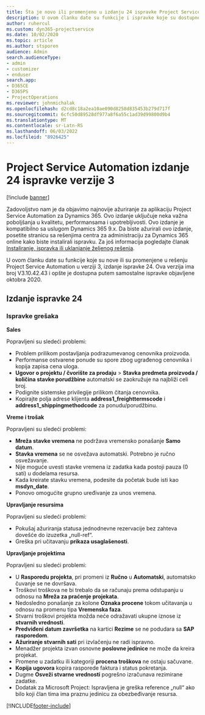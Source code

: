 ```yaml
---
title: Šta je novo ili promenjeno u izdanju 24 ispravke Project Service Automation verzije 3
description: U ovom članku date su funkcije i ispravke koje su dostupne u izdanju 24 ispravke za Project Service Automation verzije 3.
author: ruhercul
ms.custom: dyn365-projectservice
ms.date: 10/02/2020
ms.topic: article
ms.author: stsporen
audience: Admin
search.audienceType:
- admin
- customizer
- enduser
search.app:
- D365CE
- D365PS
- ProjectOperations
ms.reviewer: johnmichalak
ms.openlocfilehash: d2cd8c18a2ea10ae090d8258d835453b279d717f
ms.sourcegitcommit: 6cfc50d89528df977a8f6a55c1ad39d99800d9b4
ms.translationtype: MT
ms.contentlocale: sr-Latn-RS
ms.lasthandoff: 06/03/2022
ms.locfileid: "8926425"
---
```

# <a name="project-service-automation-update-release-24-v3"></a>Project Service Automation izdanje 24 ispravke verzije 3

[!include [banner](../includes/psa-now-project-operations.md)]

Zadovoljstvo nam je da objavimo najnovije ažuriranje za aplikaciju Project Service Automation za Dynamics 365. Ovo izdanje uključuje neka važna poboljšanja u kvalitetu, performansama i upotrebljivosti. Ovo izdanje je kompatibilno sa uslugom Dynamics 365 9.x. Da biste ažurirali ovo izdanje, posetite stranicu sa rešenjima centra za administraciju za Dynamics 365 online kako biste instalirali ispravku. Za još informacija pogledajte članak [Instaliranje, ispravka ili uklanjanje željenog rešenja](/power-platform/admin/install-remove-preferred-solution).

U ovom članku date su funkcije koje su nove ili su promenjene u rešenju Project Service Automation u verziji 3, izdanje ispravke 24. Ova verzija ima broj V3.10.42.43 i opšte je dostupna putem samostalne ispravke objavljene oktobra 2020.

## <a name="update-release-24"></a>Izdanje ispravke 24

### <a name="bug-fixes"></a>Ispravke grešaka

**Sales**

Popravljeni su sledeći problemi:

- Problem prilikom postavljanja podrazumevanog cenovnika proizvoda.
- Performanse ostvarene ponude su spore zbog ugrađenog cenovnika i kopija zapisa cena uloga.
- **Ugovor o projektu / čvorište za prodaju** > **Stavka predmeta proizvoda / količina stavke porudžbine** automatski se zaokružuje na najbliži celi broj.
- Podignite sistemske privilegije prilikom čitanja cenovnika.
- Kopirajte polja adrese klijenta **address1_freighttermscode** i **address1_shippingmethodcode** za ponudu/porudžbinu. 


**Vreme i trošak**

Popravljeni su sledeći problemi:

- **Mreža stavke vremena** ne podržava vremensko ponašanje **Samo datum**.
- **Stavka vremena** se ne osvežava automatski. Potrebno je ručno osvežavanje.
- Nije moguće uvesti stavke vremena iz zadatka kada postoji pauza (0 sati) u dodelama resursa.
- Kada kreirate stavku vremena, podesite da početak bude isti kao **msdyn_date**.
- Ponovo omogućite grupno uređivanje za unos vremena.

**Upravljanje resursima**

Popravljeni su sledeći problemi:

- Pokušaj ažuriranja statusa jednodnevne rezervacije bez zahteva dovešće do izuzetka „null-ref“.
- Greška pri učitavanju **prikaza usaglašenosti**.


**Upravljanje projektima**

Popravljeni su sledeći problemi:

- U **Rasporedu projekta**, pri promeni iz **Ručno** u **Automatski**, automatsko čuvanje se ne dovršava.
- Troškovi troškova ne bi trebalo da se računaju prema odstupanju u odnosu na **Mreža za praćenje projekata**.
- Nedosledno ponašanje za kolone **Oznaka procene** tokom učitavanja u odnosu na promenu tipa **Vremenska faza**.
- Stvarni troškovi projekta možda neće odražavati ukupne iznose iz **stvarnih vrednosti**.
- **Predviđeni datum završetka** na kartici **Rezime** se ne podudara sa **SAP rasporedom**.
- **Ažuriranje stvarnih sati** pri izvlačenju ne radi ispravno.
- Menadžer projekta izvan osnovne **poslovne jedinice** ne može da kreira projekat.
- Promene u zadatku ili kategoriji **procena troškova** ne ostaju sačuvane.
- **Kopija ugovora** kopira rasporede faktura i status pokretanja.
- Dugme **Osveži stvarne vrednosti** pogrešno izračunava rezimirane zadatke.
- Dodatak za Microsoft Project: Ispravljena je greška reference „null“ ako bilo koji član tima ima praznu jedinicu za obezbeđivanje resursa.



[!INCLUDE[footer-include](../includes/footer-banner.md)]
